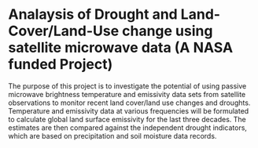 # Analaysis of Drought and Land-Cover/Land-Use change using satellite microwave data (A NASA funded Project)
The purpose of this project is to investigate the potential of using passive microwave brightness temperature and emissivity data sets from satellite observations to monitor recent land cover/land use changes and droughts. Temperature and emissivity data at various frequencies will be formulated to calculate global land surface emissivity for the last three decades. The estimates are then compared against the independent drought indicators, which are based on precipitation and soil moisture data records.
